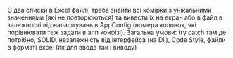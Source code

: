 Є два списки в Excel файлі, треба знайти всі комірки з унікальними значеннями (які не повторюються) та вивести іх на екран або в файл 
в залежності від налаштувань в AppConfig (номера колонок, які порівнювати теж задати в апп конфізі). Загальна умови:
try catch там де потрібно, SOLID, незалежність від інтерфейса (на Dll), Сode Style, файли в форматі excel (як для ввода так і виводу) 
